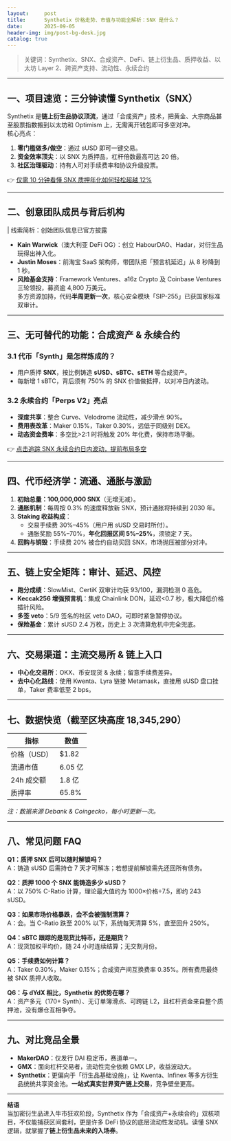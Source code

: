 ```yaml
---
layout:     post
title:      Synthetix 价格走势、市值与功能全解析：SNX 是什么？
date:       2025-09-05
header-img: img/post-bg-desk.jpg
catalog: true
---
```


> 关键词：Synthetix、SNX、合成资产、DeFi、链上衍生品、质押收益、以太坊 Layer 2、跨资产支持、流动性、永续合约

---

## 一、项目速览：三分钟读懂 Synthetix（SNX）
Synthetix 是**链上衍生品协议顶流**，通过「合成资产」技术，把黄金、大宗商品甚至股票指数搬到以太坊和 Optimism 上，无需离开钱包即可多空对冲。  
核心亮点：  
1. **零门槛做多/做空**：通过 sUSD 即可一键交易。  
2. **资金效率顶尖**：以 SNX 为质押品，杠杆倍数最高可达 20 倍。  
3. **社区治理驱动**：持有人可对手续费率和协议升级投票。

👉 [仅需 10 分钟看懂 SNX 质押年化如何轻松超越 12%](https://okxdog.com/)

---

## 二、创意团队成员与背后机构
| 线索简析：创始团队信息已官方披露  
- **Kain Warwick**（澳大利亚 DeFi OG）：创立 HabourDAO、Hadar，对衍生品玩得出神入化。  
- **Justin Moses**：前淘宝 SaaS 架构师，带团队把「预言机延迟」从 8 秒降到 1 秒。  
- **风险基金支持**：Framework Ventures、a16z Crypto 及 Coinbase Ventures 三轮领投，募资逾 4,800 万美元。  
多方资源加持，代码**半周更新一次**，核心安全模块「SIP-255」已获国家标准双审计。

---

## 三、无可替代的功能：合成资产 & 永续合约
### 3.1 代币「Synth」是怎样炼成的？
- 用户质押 **SNX**，按比例铸造 **sUSD、sBTC、sETH** 等合成资产。  
- 每新增 1 sBTC，背后须有 750% 的 SNX 价值做抵押，以对冲日内波动。  

### 3.2 永续合约「Perps V2」亮点  
- **深度共享**：整合 Curve、Velodrome 流动性，减少滑点 90%。  
- **费用表改革**：Maker 0.15%，Taker 0.30%，远低于同级别 DEX。  
- **动态资金费率**：多空比>2:1 时将触发 20% 年化费，保持市场平衡。

👉 [点击追踪 SNX 永续合约日内波动，提前布局多空](https://okxdog.com/)

---

## 四、代币经济学：流通、通胀与激励
1. **初始总量：100,000,000 SNX**（无增无减）。  
2. **通胀机制**：每周按 0.3% 的速度释放新 SNX，预计通胀将持续到 2030 年。  
3. **Staking 收益构成**：  
   - 交易手续费 30%–45%（用户用 sUSD 交易时所付）。  
   - 通胀奖励 55%–70%，**年化回报区间 5%–25%**，须锁定 7 天。  
4. **回购与销毁**：手续费 20% 被合约自动买回 SNX，市场抛压被部分对冲。

---

## 五、链上安全矩阵：审计、延迟、风控
- **跑分成绩**：SlowMist、CertiK 双审计均获 93/100，漏洞检测 0 高危。  
- **Keccak256 增强预言机**：集成 Chainlink DON，延迟<0.7 秒，极大降低价格插针风险。  
- **多签 veto**：5/9 签名的社区 veto DAO，可即时紧急暂停协议。  
- **保险基金**：累计 sUSD 2.4 万枚，历史上 3 次清算危机中完全兜底。

---

## 六、交易渠道：主流交易所 & 链上入口
- **中心化交易所**：OKX、币安现货 & 永续；留意手续费差异。  
- **去中心化路线**：使用 Kwenta、Lyra 链接 Metamask，直接用 sUSD 盘口挂单，Taker 费率低至 2 bps。  

---

## 七、数据快览（截至区块高度 18,345,290）
| 指标         | 数值      |
|--------------|-----------|
| 价格（USD） | $1.82 |
| 流通市值     | 6.05 亿 |
| 24h 成交额   | 1.8 亿 |
| 质押率       | 65.8% |

*注：数据来源 Debank & Coingecko，每小时更新一次。*

---

## 八、常见问题 FAQ

**Q1：质押 SNX 后可以随时解锁吗？**  
A：铸造 sUSD 后需持仓 7 天才可解冻；若想提前解锁需先还回所有债务。

**Q2：质押 1000 个 SNX 能铸造多少 sUSD？**  
A：以 750% C-Ratio 计算，理论最大值约为 1000×价格÷7.5，即约 243 sUSD。

**Q3：如果市场价格暴跌，会不会被强制清算？**  
A：会。当 C-Ratio 跌至 200% 以下，系统每天清算 5%，直至回升 250%。

**Q4：sBTC 跟踪的是现货比特币，还是期货？**  
A：现货加权平均价，随 24 小时连续结算；无交割月份。

**Q5：手续费如何计算？**  
A：Taker 0.30%，Maker 0.15%；合成资产间互换费率 0.35%。所有费用最终被 SNX 质押人收取。

**Q6：与 dYdX 相比，Synthetix 的优势在哪？**  
A：资产多元（170+ Synth）、无订单簿滑点、可跨链 L2，且杠杆资金来自整个质押池，没有爆仓互相争夺。

---

## 九、对比竞品全景
- **MakerDAO**：仅发行 DAI 稳定币，赛道单一。  
- **GMX**：面向杠杆交易者，流动性完全依赖 GMX LP，收益波动大。  
- **Synthetix**：更偏向于「衍生品基础设施」，让 Kwenta、Infinex 等多方衍生品统统共享资金池。**一站式真实世界资产链上交易**，竞争壁垒更高。

---

**结语**  
当加密衍生品进入牛市狂欢阶段，Synthetix 作为「合成资产+永续合约」双核项目，不仅能捕获区间套利，更是许多 DeFi 协议的底层流动性发动机。读懂 SNX 逻辑，就掌握了**链上衍生品未来的入场券**。